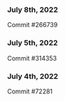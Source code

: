 ### July 8th, 2022

Commit #266739

### July 5th, 2022

Commit #314353


### July 4th, 2022

Commit #72281

